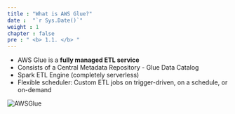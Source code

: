 ```yaml
---
title : "What is AWS Glue?"
date :  "`r Sys.Date()`" 
weight : 1
chapter : false
pre : " <b> 1.1. </b> "
---
```


  * AWS Glue is a **fully managed ETL service**
  * Consists of a Central Metadata Repository - Glue Data Catalog
  * Spark ETL Engine (completely serverless)
  * Flexible scheduler: Custom ETL jobs on trigger-driven, on a schedule, or on-demand

![AWSGlue](/images/1-overview-aws-glue/aws-glue-overview.png)

<!-- Glue Data Catalog stands in the middle, it has connections, tables, settings, transformations.
You can create job which can use informations - metadata in Glue Data Catalog to screate scripts.
And these scripts can be scheduled to move data from storage A to storage B.
You can also access Glue Data Catalog thru AWS Management Console to do majority of work above, but you can also have command line as usual -->
